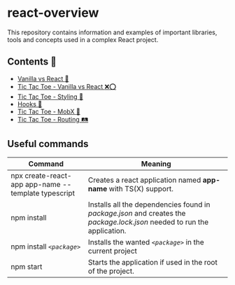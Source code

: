 # react-overview
This repository contains information and examples of important libraries, tools and concepts used in a complex React project.

## Contents :bookmark:
- [Vanilla vs React :baby:](https://github.com/Akitektuo/react-overview/tree/main/Vanilla%20vs%20React)
- [Tic Tac Toe - Vanilla vs React :x::o:](https://github.com/Akitektuo/react-overview/tree/main/Tic%20Tac%20Toe/Vanilla%20vs%20React)
- [Tic Tac Toe - Styling :barber:](https://github.com/Akitektuo/react-overview/tree/main/Tic%20Tac%20Toe/Styling)
- [Hooks :fishing_pole_and_fish:](https://github.com/Akitektuo/react-overview/tree/main/Hooks)
- [Tic Tac Toe - MobX :rocket:](https://github.com/Akitektuo/react-overview/tree/main/Tic%20Tac%20Toe/MobX)
- [Tic Tac Toe - Routing :railway_track:](https://github.com/Akitektuo/react-overview/tree/main/Tic%20Tac%20Toe/Routing)

## Useful commands
| Command | Meaning |
| ------- | ------- |
| npx create-react-app app-name --template typescript | Creates a react application named **app-name** with TS(X) support. |
| npm install | Installs all the dependencies found in _package.json_ and creates the _package.lock.json_ needed to run the application. |
| npm install _`<package>`_ | Installs the wanted _`<package>`_ in the current project |
| npm start | Starts the application if used in the root of the project. |

